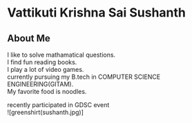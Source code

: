 # Vattikuti Krishna Sai Sushanth  

## About Me  

I like to solve mathamatical questions.  
I find fun reading books.  
I play a lot of video games.  
currently pursuing my B.tech in COMPUTER SCIENCE ENGINEERING(GITAM).   
My favorite food is noodles.   

recently participated in GDSC event  
![greenshirt(sushanth.jpg)]  

